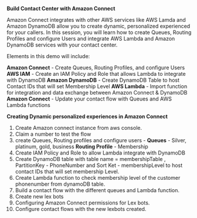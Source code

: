 **Build Contact Center with Amazon Connect**

Amazon Connect integrates with other AWS services like AWS Lamda  and Amazon DynamoDB  allow you to create dynamic, personalized experienced for your callers. In this session, you will learn how to create Queues, Routing Profiles and configure Users and integrate AWS Lambda and Amazon DynamoDB services with your contact center.

Elements in this demo will include:

**Amazon Connect** - Create Queues, Routing Profiles, and configure Users
**AWS IAM** - Create an IAM Policy and Role that allows Lambda to integrate with DynamoDB
**Amazon DynamoDB** - Create DynamoDB Table to host Contact IDs that will set Membership Level
**AWS Lambda** - Import function for integration and data exchange between Amazon Connect & DynamoDB
**Amazon Connect** - Update your contact flow with Queues and AWS Lambda functions

**Creating Dynamic personalized experiences in Amazon Connect**

1. Create Amazon connect instance from aws console.
2. Claim a number to test the flow
3. create Queues, Routing profiles and configure users -  **Queues** - Silver, platinum, gold, business  **Routing Profile** -  Membership
4. Create IAM Policy and Role to allow Lambda integrate with DynamoDB
5. Create DynamoDB table with table name =  membershipTable , PartitionKey - PhoneNumber and Sort Ket - membershipLevel to host contact IDs that will set membership Level.
6. Create Lambda function to check membership level of the customer phonenumber from dynamoDB table.
7. Build a contact flow with the different queues and Lambda function.
8. Create new lex bots
9. Configuring Amazon Connect permissions for Lex bots.
10. Configure contact flows with the new lexbots created.


